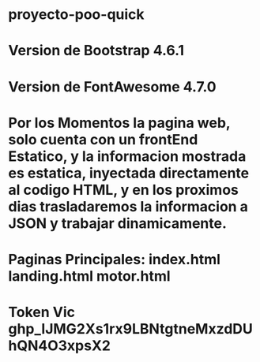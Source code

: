 # proyecto-poo-quick
# Version de Bootstrap 4.6.1
# Version de FontAwesome 4.7.0
 
# Por los Momentos la pagina web, solo cuenta con un frontEnd Estatico, y la informacion mostrada es estatica, inyectada directamente al codigo HTML, y en los proximos dias trasladaremos la informacion a JSON y trabajar dinamicamente. 


# Paginas Principales: index.html  landing.html   motor.html 
# Token Vic 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